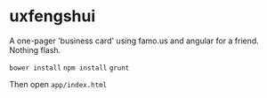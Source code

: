 uxfengshui
==========

A one-pager 'business card' using famo.us and angular for a friend. Nothing flash. 

`bower install`
`npm install`
`grunt`

Then open `app/index.html`
